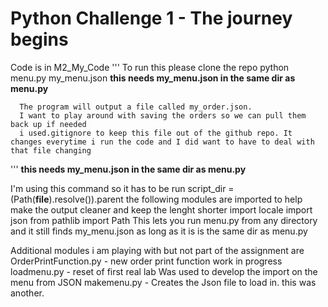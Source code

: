 # Python Challenge 1 - The journey begins
Code is in M2_My_Code
'''
To run this please clone the repo
      python menu.py
      my_menu.json   **this needs my_menu.json in the same dir as menu.py**


      The program will output a file called my_order.json. 
      I want to play around with saving the orders so we can pull them back up if needed
      i used.gitignore to keep this file out of the github repo. It changes everytime i run the code and I did want to have to deal with that file changing
'''
**this needs my_menu.json in the same dir as menu.py**

I'm using this command so it has to be run
    script_dir = (Path(__file__).resolve()).parent
the following modules are imported to help make the output cleaner and keep the lenght shorter
        import locale
        import json
        from pathlib import Path
This lets you run menu.py from any directory and it still finds my_menu.json as long as it is is the same dir as menu.py

Additional modules i am playing with but not part of the assignment are
  OrderPrintFunction.py - new order print function work in progress
  loadmenu.py           - reset of first real lab Was used to develop the import on the menu from JSON
  makemenu.py           - Creates the Json file to load in. this was another. 
